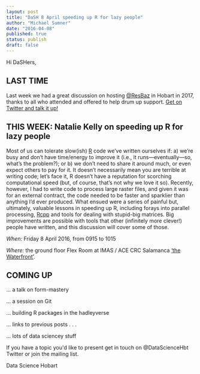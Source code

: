 ```yaml
---
layout: post
title: "DaSH 8 April speeding up R for lazy people"
author: "Michael Sumner"
date: "2016-04-08"
published: true
status: publish
draft: false
---
```

 
Hi DaSHers, 

## LAST TIME

Last week we had a great discussion on hosting [@ResBaz](https://twitter.com/ResBaz) in Hobart in 2017, thanks to all who attended and offered to help drum up support. [Get on Twitter and talk it up!](https://twitter.com/DataScienceHbt/status/714929632961814528)   

## THIS WEEK:  Natalie Kelly on speeding up R for lazy people

Most of us can tolerate slow(ish) [R](https://www.r-project.org/) code we’ve written ourselves if: a) we’re busy and don’t have time/energy to improve it (i.e., it runs—eventually—so, what’s the problem?); or b) we don’t need to share it around much, or even expect others to pay for it. It doesn’t necessarily mean you are terrible at writing code; let’s face it, R doesn’t have a reputation for scorching computational speed (but, of course, that’s not why we love it so). Recently, however, I had to write code to process large raster files, and given it was for an external contract, the code needed to be faster and sparklier than anything I’d ever produced. What ensued were a series of painful but, ultimately, valuable lessons in speeding up R, including forays into parallel processing, [Rcpp](https://github.com/RcppCore/Rcpp) and tools for dealing with stupid-big matrices. Big improvements are possible with tools that other (infinitely more clever!) people have written, and this discussion will cover some of those. 


*When:*
Friday 8 April 2016,  from 0915 to 1015

*Where:*
the ground floor Flex Room at IMAS / ACE CRC Salamanca [‘the Waterfront’](https://www.google.com.au/maps/place/Antarctic+Climate+%26+Ecosystems+CRC/@-42.8864995,147.3332809,17.25z/data=!4m2!3m1!1s0x0000000000000000:0x6643069d32752fb7).


## COMING UP

... a talk on form-mastery

... a session on Git

... building R packages in the hadleyverse

... links to previous posts . . .

... lots of data sciencey stuff

If you have a topic you'd like to present get in touch on @DataScienceHbt Twitter or join the mailing list.

Data Science Hobart
